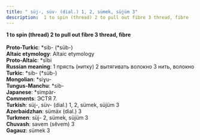 ```yaml
---
title: " süj-, süv- (dial.) 1, 2, sümek, süjüm 3"
description:  1 to spin (thread) 2 to pull out fibre 3 thread, fibre
---
```

<strong> 1 to spin (thread) 2 to pull out fibre 3 thread, fibre</strong><br><br>
<strong>Proto-Turkic</strong>:  *sib- (*süb-)<br>
<strong>Altaic etymology</strong>:  Altaic etymology<br>
<strong> Proto-Altaic</strong>:  *sĭ̀bi<br>
<strong>Russian meaning</strong>:  1 прясть (нитку) 2 вытягивать волокно 3 нить, волокно<br>
<strong>Turkic</strong>:  *sib- (*süb-)<br>
<strong>Mongolian</strong>:  *siɣu-<br>
<strong>Tungus-Manchu</strong>:  *sib-<br>
<strong>Japanese</strong>:  *sìmpàr-<br>
<strong>Comments</strong>:  ЭСТЯ 7.<br>
<strong>Turkish</strong>:  süj-, süv- (dial.) 1, 2, sümek, süjüm 3<br>
<strong>Azerbaidzhan</strong>:  sümäx (dial.) 3<br>
<strong>Turkmen</strong>:  süj- 2, sümek, süjüm 3<br>
<strong>Chuvash</strong>:  sǝvem (sĕvem) 3<br>
<strong>Gagauz</strong>:  sümek 3<br>


